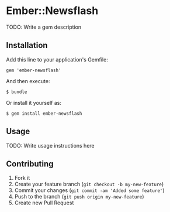 # Ember::Newsflash

TODO: Write a gem description

## Installation

Add this line to your application's Gemfile:

    gem 'ember-newsflash'

And then execute:

    $ bundle

Or install it yourself as:

    $ gem install ember-newsflash

## Usage

TODO: Write usage instructions here

## Contributing

1. Fork it
2. Create your feature branch (`git checkout -b my-new-feature`)
3. Commit your changes (`git commit -am 'Added some feature'`)
4. Push to the branch (`git push origin my-new-feature`)
5. Create new Pull Request
